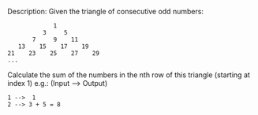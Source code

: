 Description:
Given the triangle of consecutive odd numbers:
```
             1
          3     5
       7     9    11
   13    15    17    19
21    23    25    27    29
...
```
Calculate the sum of the numbers in the nth row of this triangle (starting at index 1) e.g.: (Input --> Output)
```
1 -->  1
2 --> 3 + 5 = 8
```
